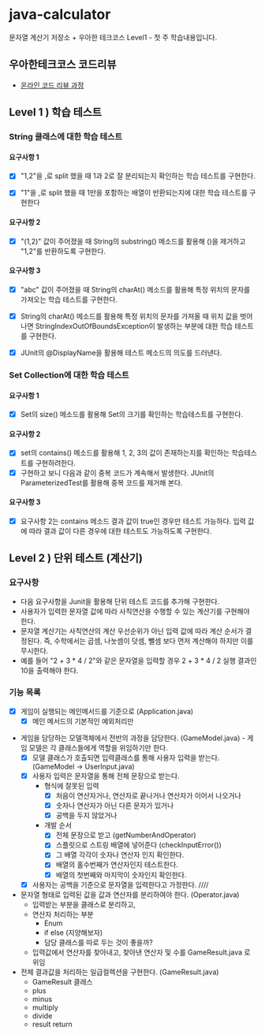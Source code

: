 # java-calculator
문자열 계산기 저장소 + 우아한 테크코스 Level1 - 첫 주 학습내용입니다.

## 우아한테크코스 코드리뷰
* [온라인 코드 리뷰 과정](https://github.com/woowacourse/woowacourse-docs/blob/master/maincourse/README.md)

## Level 1 ) 학습 테스트

### String 클래스에 대한 학습 테스트

#### 요구사항 1

- [x] "1,2"을 ,로 split 했을 때 1과 2로 잘 분리되는지 확인하는 학습 테스트를 구현한다.

- [x] "1"을 ,로 split 했을 때 1만을 포함하는 배열이 반환되는지에 대한 학습 테스트를 구현한다

#### 요구사항 2

- [x] "(1,2)" 값이 주어졌을 때 String의 substring() 메소드를 활용해 ()을 제거하고 "1,2"를 반환하도록 구현한다.

#### 요구사항 3

- [x] "abc" 값이 주어졌을 때 String의 charAt() 메소드를 활용해 특정 위치의 문자를 가져오는 학습 테스트를 구현한다.

- [x] String의 charAt() 메소드를 활용해 특정 위치의 문자를 가져올 때 위치 값을 벗어나면 StringIndexOutOfBoundsException이 발생하는 부분에 대한 학습 테스트를 구현한다.

- [x] JUnit의 @DisplayName을 활용해 테스트 메소드의 의도를 드러낸다.

### Set Collection에 대한 학습 테스트

#### 요구사항 1

- [x] Set의 size() 메소드를 활용해 Set의 크기를 확인하는 학습테스트를 구현한다.

#### 요구사항 2 

- [x] set의 contains() 메소드를 활용해 1, 2, 3의 값이 존재하는지를 확인하는 학습테스트를 구현하려한다.
- [x] 구현하고 보니 다음과 같이 중복 코드가 계속해서 발생한다. JUnit의 ParameterizedTest를 활용해 중복 코드를 제거해 본다.
  
#### 요구사항 3

- [x] 요구사항 2는 contains 메소드 결과 값이 true인 경우만 테스트 가능하다. 입력 값에 따라 결과 값이 다른 경우에 대한 테스트도 가능하도록 구현한다.

## Level 2 ) 단위 테스트 (계산기)

### 요구사항

- 다음 요구사항을 Junit을 활용해 단위 테스트 코드를 추가해 구현한다.
- 사용자가 입력한 문자열 값에 따라 사칙연산을 수행할 수 있는 계산기를 구현해야 한다.
- 문자열 계산기는 사칙연산의 계산 우선순위가 아닌 입력 값에 따라 계산 순서가 결정된다. 즉, 수학에서는 곱셈, 나눗셈이 덧셈, 뺄셈 보다 먼저 계산해야 하지만 이를 무시한다.
- 예를 들어 "2 + 3 * 4 / 2"와 같은 문자열을 입력할 경우 2 + 3 * 4 / 2 실행 결과인 10을 출력해야 한다.

### 기능 목록

- [x] 게임이 실행되는 메인메서드를 기준으로 (Application.java)
    - [x] 메인 메서드의 기본적인 예외처리만
- 게임을 담당하는 모델객체에서 전반의 과정을 담당한다. (GameModel.java) - 게임 모델은 각 클래스들에게 역할을 위임하기만 한다.
    - [x] 모델 클래스가 호출되면 입력클래스를 통해 사용자 입력을 받는다. (GameModel -> UserInput.java)
    - [x] 사용자 입력은 문자열을 통해 전체 문장으로 받는다.
        - 형식에 잘못된 입력
            - [x] 처음이 연산자거나, 연산자로 끝나거나 연산자가 이어서 나오거나
            - [x] 숫자나 연산자가 아닌 다른 문자가 있거나
            - [x] 공백을 두지 않았거나
        - 개발 순서
            - [x] 전체 문장으로 받고 (getNumberAndOperator)
            - [x] 스플릿으로 스트링 배열에 넣어준다 (checkInputError())
            - [x] 그 배열 각각이 숫자나 연산자 인지 확인한다. 
            - [x] 배열의 홀수번째가 연산자인지 테스트한다.
            - [x] 배열의 첫번째와 마지막이 숫자인지 확인한다.
    - [x] 사용자는 공백을 기준으로 문자열을 입력한다고 가정한다. ////
- 문자열 형태로 입력된 값을 값과 연산자를 분리하여야 한다. (Operator.java)
    - 입력받는 부분을 클래스로 분리하고, 
    - 연산자 처리하는 부분
        - Enum 
        - if else (지양해보자)
        - 담당 클래스를 따로 두는 것이 좋을까?
    - 입력값에서 연산자를 찾아내고, 찾아낸 연산자 및 수를 GameResult.java 로 위임
- 전체 결과값을 처리하는 일급컬렉션을 구현한다. (GameResult.java)
    - GameResult 클래스
    - plus
    - minus
    - multiply
    - divide
    - result return 